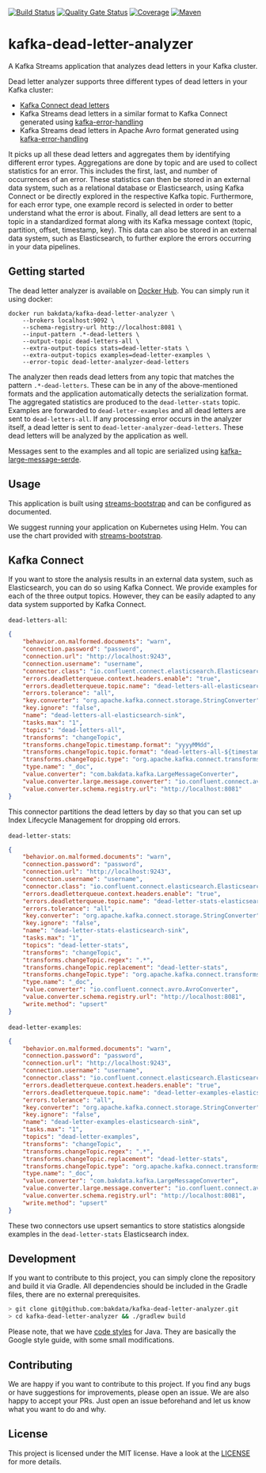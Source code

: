 [![Build Status](https://dev.azure.com/bakdata/public/_apis/build/status/bakdata.kafka-dead-letter-analyzer?repoName=bakdata%2Fkafka-dead-letter-analyzer&branchName=main)](https://dev.azure.com/bakdata/public/_build/latest?definitionId=31&repoName=bakdata%2Fkafka-dead-letter-analyzer&branchName=main)
[![Quality Gate Status](https://sonarcloud.io/api/project_badges/measure?project=com.bakdata.kafka%3Adead-letter-analyzer&metric=alert_status)](https://sonarcloud.io/summary/new_code?id=com.bakdata.kafka%3Adead-letter-analyzer)
[![Coverage](https://sonarcloud.io/api/project_badges/measure?project=com.bakdata.kafka%3Adead-letter-analyzer&metric=coverage)](https://sonarcloud.io/summary/new_code?id=com.bakdata.kafka%3Adead-letter-analyzer)
[![Maven](https://img.shields.io/maven-central/v/com.bakdata.kafka/dead-letter-analyzer.svg)](https://search.maven.org/search?q=g:com.bakdata.kafka%20AND%20a:dead-letter-analyzer&core=gav)

# kafka-dead-letter-analyzer

A Kafka Streams application that analyzes dead letters in your Kafka cluster.

Dead letter analyzer supports three different types of dead letters in your Kafka cluster:

- [Kafka Connect dead letters](https://www.confluent.io/blog/kafka-connect-deep-dive-error-handling-dead-letter-queues/)
- Kafka Streams dead letters in a similar format to Kafka Connect generated using [kafka-error-handling](https://github.com/bakdata/kafka-error-handling)
- Kafka Streams dead letters in Apache Avro format generated using [kafka-error-handling](https://github.com/bakdata/kafka-error-handling)

It picks up all these dead letters and aggregates them by identifying different error types.
Aggregations are done by topic and are used to collect statistics for an error.
This includes the first, last, and number of occurrences of an error.
These statistics can then be stored in an external data system, such as a relational database or Elasticsearch,
using Kafka Connect or be directly explored in the respective Kafka topic.
Furthermore, for each error type, one example record is selected in order to better understand what the error is about.
Finally, all dead letters are sent to a topic in a standardized format along with its Kafka message context
(topic, partition, offset, timestamp, key).
This data can also be stored in an external data system, such as Elasticsearch,
to further explore the errors occurring in your data pipelines.

## Getting started

The dead letter analyzer is available on [Docker Hub](https://hub.docker.com/repository/docker/bakdata/kafka-dead-letter-analyzer).
You can simply run it using docker:

```
docker run bakdata/kafka-dead-letter-analyzer \
    --brokers localhost:9092 \
    --schema-registry-url http://localhost:8081 \
    --input-pattern .*-dead-letters \
    --output-topic dead-letters-all \
    --extra-output-topics stats=dead-letter-stats \
    --extra-output-topics examples=dead-letter-examples \
    --error-topic dead-letter-analyzer-dead-letters
```

The analyzer then reads dead letters from any topic that matches the pattern `.*-dead-letters`.
These can be in any of the above-mentioned formats and the application automatically detects the serialization format.
The aggregated statistics are produced to the `dead-letter-stats` topic.
Examples are forwarded to `dead-letter-examples` and all dead letters are sent to `dead-letters-all`.
If any processing error occurs in the analyzer itself, a dead letter is sent to `dead-letter-analyzer-dead-letters`.
These dead letters will be analyzed by the application as well.

Messages sent to the examples and all topic are serialized using [kafka-large-message-serde](https://github.com/bakdata/kafka-large-message-serde).

## Usage

This application is built using [streams-bootstrap](https://github.com/bakdata/streams-bootstrap) and can be configured as documented.

We suggest running your application on Kubernetes using Helm.
You can use the chart provided with [streams-bootstrap](https://github.com/bakdata/streams-bootstrap/tree/master/charts/streams-app).

## Kafka Connect

If you want to store the analysis results in an external data system, such as Elasticsearch, you can do so using Kafka Connect.
We provide examples for each of the three output topics.
However, they can be easily adapted to any data system supported by Kafka Connect.

`dead-letters-all`:
```json
{
    "behavior.on.malformed.documents": "warn",
    "connection.password": "password",
    "connection.url": "http://localhost:9243",
    "connection.username": "username",
    "connector.class": "io.confluent.connect.elasticsearch.ElasticsearchSinkConnector",
    "errors.deadletterqueue.context.headers.enable": "true",
    "errors.deadletterqueue.topic.name": "dead-letters-all-elasticsearch-sink-dead-letters",
    "errors.tolerance": "all",
    "key.converter": "org.apache.kafka.connect.storage.StringConverter",
    "key.ignore": "false",
    "name": "dead-letters-all-elasticsearch-sink",
    "tasks.max": "1",
    "topics": "dead-letters-all",
    "transforms": "changeTopic",
    "transforms.changeTopic.timestamp.format": "yyyyMMdd",
    "transforms.changeTopic.topic.format": "dead-letters-all-${timestamp}",
    "transforms.changeTopic.type": "org.apache.kafka.connect.transforms.TimestampRouter",
    "type.name": "_doc",
    "value.converter": "com.bakdata.kafka.LargeMessageConverter",
    "value.converter.large.message.converter": "io.confluent.connect.avro.AvroConverter",
    "value.converter.schema.registry.url": "http://localhost:8081"
}
```
This connector partitions the dead letters by day so that you can set up Index Lifecycle Management for dropping old errors.

`dead-letter-stats`:
```json
{
    "behavior.on.malformed.documents": "warn",
    "connection.password": "password",
    "connection.url": "http://localhost:9243",
    "connection.username": "username",
    "connector.class": "io.confluent.connect.elasticsearch.ElasticsearchSinkConnector",
    "errors.deadletterqueue.context.headers.enable": "true",
    "errors.deadletterqueue.topic.name": "dead-letter-stats-elasticsearch-sink-dead-letters",
    "errors.tolerance": "all",
    "key.converter": "org.apache.kafka.connect.storage.StringConverter",
    "key.ignore": "false",
    "name": "dead-letter-stats-elasticsearch-sink",
    "tasks.max": "1",
    "topics": "dead-letter-stats",
    "transforms": "changeTopic",
    "transforms.changeTopic.regex": ".*",
    "transforms.changeTopic.replacement": "dead-letter-stats",
    "transforms.changeTopic.type": "org.apache.kafka.connect.transforms.RegexRouter",
    "type.name": "_doc",
    "value.converter": "io.confluent.connect.avro.AvroConverter",
    "value.converter.schema.registry.url": "http://localhost:8081",
    "write.method": "upsert"
}
```

`dead-letter-examples`:
```json
{
    "behavior.on.malformed.documents": "warn",
    "connection.password": "password",
    "connection.url": "http://localhost:9243",
    "connection.username": "username",
    "connector.class": "io.confluent.connect.elasticsearch.ElasticsearchSinkConnector",
    "errors.deadletterqueue.context.headers.enable": "true",
    "errors.deadletterqueue.topic.name": "dead-letter-examples-elasticsearch-sink-dead-letters",
    "errors.tolerance": "all",
    "key.converter": "org.apache.kafka.connect.storage.StringConverter",
    "key.ignore": "false",
    "name": "dead-letter-examples-elasticsearch-sink",
    "tasks.max": "1",
    "topics": "dead-letter-examples",
    "transforms": "changeTopic",
    "transforms.changeTopic.regex": ".*",
    "transforms.changeTopic.replacement": "dead-letter-stats",
    "transforms.changeTopic.type": "org.apache.kafka.connect.transforms.RegexRouter",
    "type.name": "_doc",
    "value.converter": "com.bakdata.kafka.LargeMessageConverter",
    "value.converter.large.message.converter": "io.confluent.connect.avro.AvroConverter",
    "value.converter.schema.registry.url": "http://localhost:8081",
    "write.method": "upsert"
}
```
These two connectors use upsert semantics to store statistics alongside examples in the `dead-letter-stats` Elasticsearch index.

## Development

If you want to contribute to this project, you can simply clone the repository and build it via Gradle.
All dependencies should be included in the Gradle files, there are no external prerequisites.

```bash
> git clone git@github.com:bakdata/kafka-dead-letter-analyzer.git
> cd kafka-dead-letter-analyzer && ./gradlew build
```

Please note, that we have [code styles](https://github.com/bakdata/bakdata-code-styles) for Java.
They are basically the Google style guide, with some small modifications.

## Contributing

We are happy if you want to contribute to this project.
If you find any bugs or have suggestions for improvements, please open an issue.
We are also happy to accept your PRs.
Just open an issue beforehand and let us know what you want to do and why.

## License
This project is licensed under the MIT license.
Have a look at the [LICENSE](https://github.com/bakdata/kafka-dead-letter-analyzer/blob/main/LICENSE) for more details.
